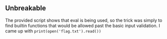 ## Unbreakable

The provided script shows that eval is being used, so the trick was simply to find builtin functions
that would be allowed past the basic input validation. I came up with `print(open('flag.txt').read())`